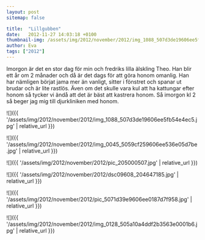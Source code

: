 ```yaml
---
layout: post
sitemap: false

title:  "Lillgubben"
date:   2012-11-27 14:03:18 +0100
thumbnail-img: /assets/img/2012/november/2012/img_1088_507d3de19606ee5fb54e4ec5.jpg
author: Eva
tags: ["2012"]
---
```


Imorgon är det en stor dag för min och fredriks lilla älskling Theo. Han blir ett år om 2 månader och då är det dags för att göra honom omanlig. Han har nämligen börjat jama mer än vanligt, sitter i fönstret och spanar ut brudar och är lite rastlös. Även om det skulle vara kul att ha kattungar efter honom så tycker vi ändå att det är bäst att kastrera honom. Så imorgon kl 2 så beger jag mig till djurkliniken med honom.

![]({{ '/assets/img/2012/november/2012/img_1088_507d3de19606ee5fb54e4ec5.jpg'  | relative_url }})

![]({{ '/assets/img/2012/november/2012/img_0045_5059cf259606ee536e05d7be.jpg'  | relative_url }})

![]({{ '/assets/img/2012/november/2012/pic_205000507.jpg'  | relative_url }})

![]({{ '/assets/img/2012/november/2012/dsc09608_204647185.jpg'  | relative_url }})

![]({{ '/assets/img/2012/november/2012/pic_5071d39e9606ee0187d7f958.jpg'  | relative_url }})

![]({{ '/assets/img/2012/november/2012/img_0128_505a10a4ddf2b3563e0001b6.jpg'  | relative_url }})

